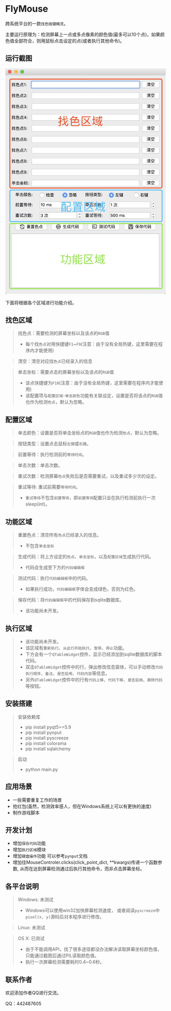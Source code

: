 # FlyMouse
跨系统平台的一款`找色按键精灵`。

主要运行原理为：检测屏幕上一点或多点像素的颜色值(最多可以10个点)，如果颜色值全部符合，则用鼠标点击设定的点(或者执行其他命令)。
## 运行截图
![Run screenshots](./README/CFE1A181-69F1-489E-919A-A0BC00F9DD3B.png)

下面将根据各个区域进行功能介绍。
## 找色区域

>找色点：需要检测的屏幕坐标以及该点的`RGB`值
>- 每个找`色点`对用快捷键`F1`~`F9`(注意：由于没有全局热键，这里需要在程序内才能使用)

>清空：清空对应找`色点`已经录入的信息

>单击坐标：需要点击的屏幕坐标以及该点的`RGB`值
>- 该点快捷键为`F10`(注意：由于没有全局热键，这里需要在程序内才能使用)
>- 该配置项与`配置区域`-`单击颜色`功能有关联设定，设置是否将该点的`RGB`值也作为检测`色点`，默认为忽略。
## 配置区域

>单击颜色：设置是否将单击坐标点的`RGB`值也作为检测`色点`，默认为忽略。

>按钮类型：设置点击鼠标`左键`或`右键`。

>前置等待：执行检测前的`等待时间`。

>单击次数：单击次数。

>重试次数：检测屏幕`色点`失败后是否需要重试，以及重试多少次的设定。

>重试等待: 重试前需要`等待时间`。
>- `重试等待`不包含`前置等待`，即`前置等待`配置只会在执行检测前执行一次sleep(int)。
## 功能区域

>重置色点：清空所有`色点`已经录入的信息。
>- 不包含`单击坐标`

>生成代码：将上方设定的`色点`、`单击坐标`，以及`配置区域`生成执行代码。
>- 代码会生成至下方的`代码编辑框`

>测试代码：执行`代码编辑框`中的代码。
>- 如果执行成功，`代码编辑框`字体会变成绿色，否则为红色。

>保存代码：将`代码编辑框`中的代码保存到sqlite数据库。
>- 该功能尚未开发。
## 执行区域
>- 该功能尚未开发。
>- 该区域有`重新执行`、`从此行开始执行`、`暂停`、`停止`功能。
>- 下方会有一个`QTableWidget`控件，显示已经添加到sqlite数据库的脚本代码。
>- 双击`QTableWidget`控件中的行，弹出修改信息窗体，可以手动修改`代码执行顺序`、`备注`、`是否启用`、`代码内容`等信息。
>- 另外`QTableWidget`控件中的行有`代码上移`、`代码下移`、`是否启用`、`删除代码`等按钮。
## 安装搭建
> 安装依赖库
>- pip install pyqt5==5.9
>- pip install pynput
>- pip install pyscreeze
>- pip install colorama
>- pip install sqlalchemy

>启动
>- python main.py
## 应用场景
- 一些需要重复工作的场景
- 抢红包(虽然，检测效率感人，但在Windows系统上可以有更快的速度)
- 制作游戏脚本
## 开发计划
- 增加`保存代码`功能
- 增加`执行区域`模块
- 增加`键盘操作`功能 可以参考`pynput`文档
- 增加往MouseControler.clicks(click_point_dict, **kwargs)传递一个函数参数, 从而在达到屏幕检测通过后执行其他命令，而非点击屏幕坐标。
## 各平台说明
> Windows: 未测试
>- Windows可以使用win32加快屏幕检测速度， 或者阅读`pyscreeze`中`pixel(x, y)`源码后对本程序进行修改。

> Linux: 未测试

> OS X: 已测试
>- 由于不能调用API，找了很多途径都没办法解决读取屏幕坐标颜色值，只能通过截图后通过PIL读取颜色值。
>- 执行一次屏幕检测需要耗时0.4~0.6秒。
## 联系作者
欢迎添加作者QQ进行交流。

QQ：442487605